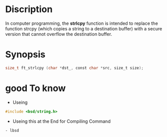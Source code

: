 # Discription
In computer programming, the **strlcpy** function is intended to replace the function strcpy (which copies a string to a destination buffer) with a secure version that cannot overflow the destination buffer.

# Synopsis
```c
size_t ft_strlcpy (char *dst_, const char *src, size_t size);
```

# good To know 
- Useing 
```c
#include <bsd/string.h>
```
- Useing this at the End for Compiling Command  
```
- lbsd
```